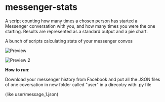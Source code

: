 # messenger-stats
A script counting how many times a chosen person has started a Messenger conversation with you, and how many times you were the one starting. Results are represented as a standard output and a pie chart.

A bunch of scripts calculating stats of your messenger convos  




![Preview](https://i.imgur.com/gfsOAO0.png)

![Preview 2](https://i.imgur.com/pVEse49.png)


**How to run:**  

Download your messenger history from Facebook and put all the JSON files of one coversation in new folder called "user" in a direcotry with .py file

(like user/message_1.json)
